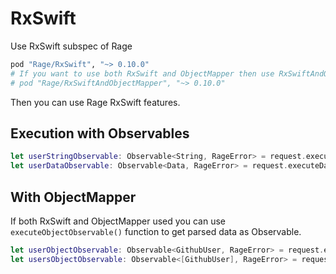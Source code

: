 RxSwift
=============================
Use RxSwift subspec of Rage
```ruby
pod "Rage/RxSwift", "~> 0.10.0"
# If you want to use both RxSwift and ObjectMapper then use RxSwiftAndObjectMapper subspec
# pod "Rage/RxSwiftAndObjectMapper", "~> 0.10.0"
```
Then you can use Rage RxSwift features.

## Execution with Observables ##
```swift
let userStringObservable: Observable<String, RageError> = request.executeStringObservable()
let userDataObservable: Observable<Data, RageError> = request.executeDataObservable()
```

## With ObjectMapper ##
If both RxSwift and ObjectMapper used you can use `executeObjectObservable()` function to get parsed data as Observable.
```swift
let userObjectObservable: Observable<GithubUser, RageError> = request.executeObjectObservable() // Where GithubUser is Mappable
let usersObjectObservable: Observable<[GithubUser], RageError> = request.executeObjectObservable() // Works for arrays too
```
